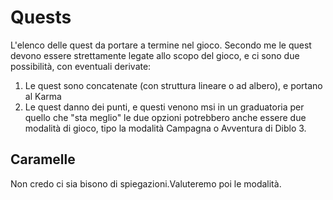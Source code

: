 # Quests
L'elenco delle quest da portare a termine nel gioco.
Secondo me le quest devono essere strettamente legate allo scopo del gioco, e ci sono due possibilità, con eventuali derivate:
1. Le quest sono concatenate (con struttura lineare o ad albero), e portano al Karma
2. Le quest danno dei punti, e questi venono msi in un graduatoria per quello che "sta meglio"
le due opzioni potrebbero anche essere due modalità di gioco, tipo la modalità Campagna o Avventura di Diblo 3.

## Caramelle
Non credo ci sia bisono di spiegazioni.Valuteremo poi le modalità.
